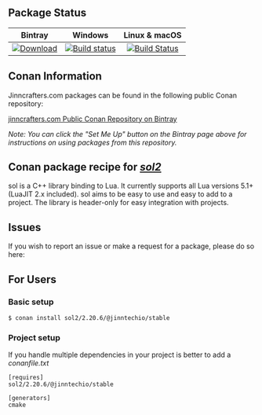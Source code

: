 ## Package Status

| Bintray | Windows | Linux & macOS |
|:--------:|:---------:|:-----------------:|
|[![Download](https://api.bintray.com/packages/jinntechio/public-conan/package_name%3Abincrafters/images/download.svg) ](https://bintray.com/bincrafters/public-conan/package_name%3Abincrafters/_latestVersion)|[![Build status](https://ci.appveyor.com/api/projects/status/github/bincrafters/conan-package_name?svg=true)](https://ci.appveyor.com/project/bincrafters/conan-package_name)|[![Build Status](https://travis-ci.com/bincrafters/conan-package_name.svg)](https://travis-ci.com/bincrafters/conan-package_name)|

## Conan Information

Jinncrafters.com packages can be found in the following public Conan repository:

[jinncrafters.com Public Conan Repository on Bintray](https://bintray.com/jinncrafters/conan)

*Note: You can click the "Set Me Up" button on the Bintray page above for instructions on using packages from this repository.*

## Conan package recipe for [*sol2*](https://sol2.readthedocs.io/en/latest/)

sol is a C++ library binding to Lua. It currently supports all Lua versions 5.1+ (LuaJIT 2.x included). 
sol aims to be easy to use and easy to add to a project. The library is header-only for easy integration with projects.

## Issues

If you wish to report an issue or make a request for a package, please do so here:


## For Users

### Basic setup

    $ conan install sol2/2.20.6/@jinntechio/stable

### Project setup

If you handle multiple dependencies in your project is better to add a *conanfile.txt*

    [requires]
    sol2/2.20.6/@jinntechio/stable

    [generators]
    cmake